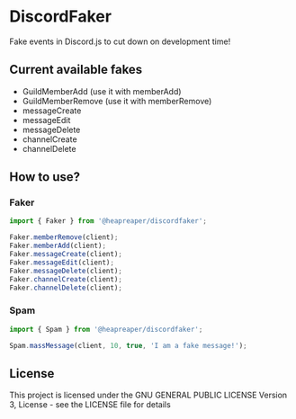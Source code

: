 # DiscordFaker
Fake events in Discord.js to cut down on development time!

## Current available fakes
- GuildMemberAdd (use it with memberAdd)
- GuildMemberRemove (use it with memberRemove)
- messageCreate
- messageEdit
- messageDelete
- channelCreate
- channelDelete

## How to use?
### Faker
```ts
import { Faker } from '@heapreaper/discordfaker';

Faker.memberRemove(client);
Faker.memberAdd(client);
Faker.messageCreate(client);
Faker.messageEdit(client);
Faker.messageDelete(client);
Faker.channelCreate(client);
Faker.channelDelete(client);
```

### Spam
```ts
import { Spam } from '@heapreaper/discordfaker';

Spam.massMessage(client, 10, true, 'I am a fake message!');
```


## License
This project is licensed under the GNU GENERAL PUBLIC LICENSE Version 3, License - see the LICENSE file for details

